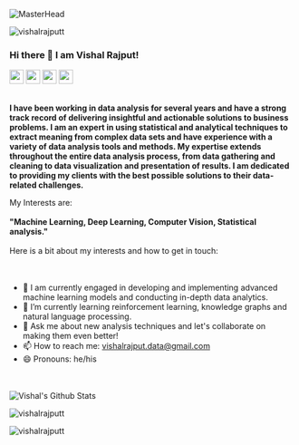 ![MasterHead](https://media4.giphy.com/media/tJDz8mPYyUJZ1Pg9fA/giphy.gif?cid=ecf05e47rudmfckt3x5v7pgxo2acc8jmfqrckdz1aegybuqe&rid=giphy.gif&ct=g)
<p align="left"> <img src="https://komarev.com/ghpvc/?username=vishalrajputt" alt="vishalrajputt" /> </p>

### Hi there 👋 I am Vishal Rajput!
<p><a href="https://www.linkedin.com/in/rajput-vishal-singh-a24067237/"><img src="https://img.shields.io/badge/linkedin-%230077B5.svg?&style=for-the-badge&logo=linkedin&logoColor=white" height=25></a> <a href="vishalrajput.data@gmail.com"><img src="https://img.shields.io/badge/Gmail-D14836?style=for-the-badge&logo=gmail&logoColor=white" height=25></a> <a href="https://medium.com/@vishalrajput.data"><img src="https://img.shields.io/badge/medium-%2312100E.svg?&style=for-the-badge&logo=medium&logoColor=white" height=25></a> <a herf="https://hashnode.com/@Cyfer"><img src="https://img.shields.io/badge/Hashnode-2962FF?style=for-the-badge&logo=hashnode&logoColor=white" height=25></a> </p>

<br>
<b>
I have been working in data analysis for several years and have a strong track record of delivering insightful and actionable solutions to business problems. I am an expert in using statistical and analytical techniques to extract meaning from complex data sets and have experience with a variety of data analysis tools and methods. My expertise extends throughout the entire data analysis process, from data gathering and cleaning to data visualization and presentation of results. I am dedicated to providing my clients with the best possible solutions to their data-related challenges. </b>
</br>

My Interests are:
<br></br>
<b>
"Machine Learning, Deep Learning, Computer Vision, Statistical analysis."
  </b>
</br>
<br>
Here is a bit about my interests and how to get in touch:
</br>
<br></br>

- 🔭 I am currently engaged in developing and implementing advanced machine learning models and conducting in-depth data analytics.
- 🌱 I’m currently learning reinforcement learning, knowledge graphs and natural language processing.
- 💬 Ask me about new analysis techniques and let's collaborate on making them even better!
- 📫 How to reach me: vishalrajput.data@gmail.com
- 😄 Pronouns: he/his


<br></br>
![Vishal's Github Stats](https://github-readme-stats.vercel.app/api?username=vishalrajputt&show_icons=true&title_color=fff&icon_color=79ff97&text_color=9f9f9f&bg_color=151515) <p><img align="center" src="https://github-readme-stats.vercel.app/api/top-langs?username=vishalrajputt&show_icons=true&locale=en&layout=compact&theme=tokyonight" alt="vishalrajputt" /></p><img align="Center" src="https://github-readme-streak-stats.herokuapp.com/?user=vishalrajputt&&theme=tokyonight" alt="vishalrajputt" />
